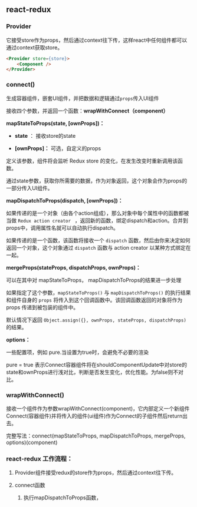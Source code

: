 
## react-redux

### Provider

它接受store作为props，然后通过context往下传，这样react中任何组件都可以通过context获取store。

```html
<Provider store={store}>
    <Component />
</Provider>
```



### connect()

生成容器组件，嵌套UI组件，并把数据和逻辑通过`props`传入UI组件

接收四个参数，并返回一个函数：**wrapWithConnect（component）**



**mapStateToProps(state, [ownProps])：**

- **state** ： 接收store的state

- **[ownProps]：** 可选，自定义的props

定义该参数，组件将会监听 Redux store 的变化，在发生改变时重新调用该函数。

通过state参数，获取你所需要的数据，作为对象返回，这个对象会作为props的一部分传入UI组件。



**mapDispatchToProps(dispatch, [ownProps])：**

如果传递的是一个对象（由各个action组成），那么对象中每个属性中的函数都被当做 `Redux action creator ` ，返回新的函数，绑定dispatch和action。合并到props中，调用属性名就可以自动执行dispatch。

如果传递的是一个函数，该函数将接收一个 `dispatch` 函数，然后由你来决定如何返回一个对象，这个对象通过 `dispatch` 函数与 action creator 以某种方式绑定在一起。



**mergeProps(stateProps, dispatchProps, ownProps)：**

可以在其中对 mapStateToProps， mapDispatchToProps的结果进一步处理

如果指定了这个参数，`mapStateToProps()` 与 `mapDispatchToProps()` 的执行结果和组件自身的 `props` 将传入到这个回调函数中。该回调函数返回的对象将作为 props 传递到被包装的组件中。

默认情况下返回 `Object.assign({}, ownProps, stateProps, dispatchProps)` 的结果。



**options：**

一些配置项，例如 pure.当设置为true时，会避免不必要的渲染

pure = true 表示Connect容器组件将在shouldComponentUpdate中对store的state和ownProps进行浅对比，判断是否发生变化，优化性能。为false则不对比。



### wrapWithConnect()

接收一个组件作为参数wrapWithConnect(component)，它内部定义一个新组件Connect(容器组件)并将传入的组件(ui组件)作为Connect的子组件然后return出去。

完整写法：connect(mapStateToProps, mapDispatchToProps, mergeProps, options)(component)



### react-redux 工作流程：

1. Provider组件接受redux的store作为props，然后通过context往下传。

2. connect函数
   1. 执行mapDispatchToProps函数，